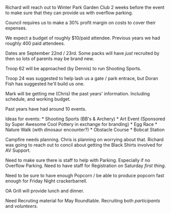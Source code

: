 Richard will reach out to Winter Park Garden Club 2 weeks before the event to make sure that they can provide us with overflow parking.

Council requires us to make a 30% profit margin on costs to cover their expenses.

We expect a budget of roughly $10/paid attendee. Previous years we had roughly 400 paid attendees.

Dates are September 22nd / 23rd. Some packs will have *just* recruited by then so lots of parents may be brand new.

Troop 62 will be approached (by Dennis) to run Shooting Sports.

Troop 24 was suggested to help lash us a gate / park entrace, but Doran Fish has suggested he'll build us one.

Mark will be getting me (Chris) the past years' information. Including schedule, and working budget.

Past years have had around 10 events.

Ideas for events:
    * Shooting Sports (BB's & Archery)
    * Art Event (Sponsored by Super Awesome Cool Pottery in exchange for branding)
    * Egg Race
    * Nature Walk (with dinosaur encounter?)
    * Obstacle Course
    * Bobcat Station

Campfire needs planning. Chris is planning on worrying about that. Richard was going to reach out to concil about getting the Black Shirts involved for AV Support.

Need to make sure there is staff to help with Parking. Especially if no Overflow Parking.
Need to have staff for Registration on Saturday *first thing*.

Need to be sure to have enough Popcorn / be able to produce popcorn fast enough for Friday Night crackerbarrell.

OA Grill will provide lunch and dinner.

Need Recruting material for May Roundtable. Recruiting both _participants_ and _volunteers_.

